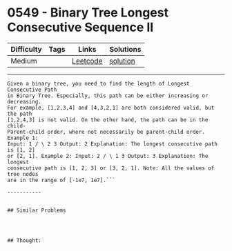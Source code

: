 # 0549 - Binary Tree Longest Consecutive Sequence II

Difficulty  | Tags | Links | Solutions
----------- | ---- | ----- | -----
Medium |  | [Leetcode](https://leetcode.com/problems/binary-tree-longest-consecutive-sequence-ii) | [solution](https://leetcode.com/problems/binary-tree-longest-consecutive-sequence-ii/solution/)


-----------

```
Given a binary tree, you need to find the length of Longest Consecutive Path
in Binary Tree. Especially, this path can be either increasing or decreasing.
For example, [1,2,3,4] and [4,3,2,1] are both considered valid, but the path
[1,2,4,3] is not valid. On the other hand, the path can be in the child-
Parent-child order, where not necessarily be parent-child order. Example 1:
Input: 1 / \ 2 3 Output: 2 Explanation: The longest consecutive path is [1, 2]
or [2, 1]. Example 2: Input: 2 / \ 1 3 Output: 3 Explanation: The longest
consecutive path is [1, 2, 3] or [3, 2, 1]. Note: All the values of tree nodes
are in the range of [-1e7, 1e7].```

-----------


## Similar Problems




## Thought:
